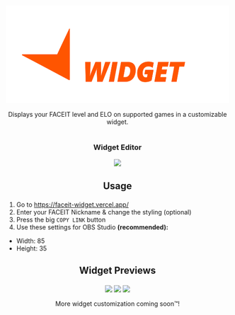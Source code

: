  <p align="center"><a href="https://faceit-widget.vercel.app/"><img src="https://raw.githubusercontent.com/jelolul/faceit-widget/main/public/assets/icons/faceit-widget-logo.svg" width=582px height=220px></a></p>

<p align="center">Displays your FACEIT level and ELO on supported games in a customizable widget.</p>

#

### <p align="center">Widget Editor

<p align="center"><a href=""><img src="https://github.com/user-attachments/assets/40a20e81-adc8-476f-8649-8457ce8c1e26"></a></p>

## <p align="center">Usage</p>

1. Go to https://faceit-widget.vercel.app/
2. Enter your FACEIT Nickname & change the styling (optional)
3. Press the big `COPY LINK` button
4. Use these settings for OBS Studio **(recommended):**
- Width: 85
- Height: 35

## <p align="center">Widget Previews</p>

<p align="center">
  <a href="https://faceit-widget.vercel.app/widget-editor?nickname=FrozenBag&game=cs2&background-color=1f1f22&text-color=ffffff&border-radius=24" alt="Widget Example">
      <img src="https://github.com/jelolul/faceit-tracker/assets/57115853/ae02d8fc-1731-49db-b622-fa349bf5d857" /></a>
  <a href="https://faceit-widget.vercel.app/widget-editor?nickname=jelolul&game=cs2&background-color=eeeeee&text-color=000000&border-radius=24" alt="Widget Example">
      <img src="https://github.com/jelolul/faceit-tracker/assets/57115853/13a3e2b9-9556-41c0-936c-51b72db4189b" /></a>
  <a href="https://faceit-widget.vercel.app/widget-editor?nickname=s1mple&game=cs2&background-color=ff5500&text-color=ffffff&border-radius=5" alt="Widget Example">
      <img src="https://github.com/jelolul/faceit-tracker/assets/57115853/ad642b40-8e4b-46bb-9444-668bcfc9a313" /></a>
  <p align="center">
    More widget customization coming soon™️!
  </p>
</p>
